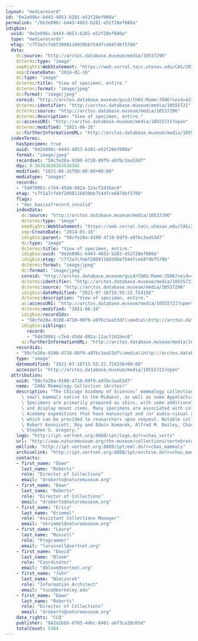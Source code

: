 ```yaml
---
layout: "mediarecord"
id: "0e2e096c-b443-4853-b281-e52f28ef080a"
permalink: "/0e2e096c-b443-4853-b281-e52f28ef080a"
idigbio:
  uuid: "0e2e096c-b443-4853-b281-e52f28ef080a"
  type: "mediarecords"
  etag: "c7f2a7cfebf2008116039bb7544fce6874bf570b"
  data:
    dc:source: "http://arctos.database.museum/media/10537296"
    dcterms:type: "image"
    xmpRights:WebStatement: "https://web.corral.tacc.utexas.edu/CAS/20161217-03/jpg/chas_mamm_3506.1.jpg"
    xmp:CreateDate: "2014-01-16"
    dc:type: "image"
    dcterms:title: "View of specimen, entire."
    dcterms:format: "image/jpeg"
    dc:format: "image/jpeg"
    coreid: "http://arctos.database.museum/guid/CHAS:Mamm:3506?seid=4236112"
    dcterms:identifier: "http://arctos.database.museum/media/10555721"
    dcterms:source: "http://arctos.database.museum/media/10537296"
    dcterms:description: "View of specimen, entire."
    ac:accessURI: "http://arctos.database.museum/media/10555721?open"
    dcterms:modified: "2021-06-26"
    ac:furtherInformationURL: "http://arctos.database.museum/media/10555721"
  indexTerms:
    hasSpecimen: true
    uuid: "0e2e096c-b443-4853-b281-e52f28ef080a"
    format: "image/jpeg"
    recordset: "50cfe20a-9100-4710-89f9-a97bc3aa53d7"
    dqs: 0.36363636363636365
    modified: "2021-06-26T00:00:00+00:00"
    mediatype: "images"
    records:
    - "5d4700b1-c7e4-45d4-892a-12acf2d1bec6"
    etag: "c7f2a7cfebf2008116039bb7544fce6874bf570b"
    flags:
    - "dwc_basisofrecord_invalid"
    indexData:
      dc:source: "http://arctos.database.museum/media/10537296"
      dcterms:type: "image"
      xmpRights:WebStatement: "https://web.corral.tacc.utexas.edu/CAS/20161217-03/jpg/chas_mamm_3506.1.jpg"
      xmp:CreateDate: "2014-01-16"
      idigbio:parent: "50cfe20a-9100-4710-89f9-a97bc3aa53d7"
      dc:type: "image"
      dcterms:title: "View of specimen, entire."
      idigbio:uuid: "0e2e096c-b443-4853-b281-e52f28ef080a"
      idigbio:etag: "c7f2a7cfebf2008116039bb7544fce6874bf570b"
      dcterms:format: "image/jpeg"
      dc:format: "image/jpeg"
      coreid: "http://arctos.database.museum/guid/CHAS:Mamm:3506?seid=4236112"
      dcterms:identifier: "http://arctos.database.museum/media/10555721"
      dcterms:source: "http://arctos.database.museum/media/10537296"
      idigbio:dateModified: "2021-07-16T15:55:22.724156"
      dcterms:description: "View of specimen, entire."
      ac:accessURI: "http://arctos.database.museum/media/10555721?open"
      dcterms:modified: "2021-06-26"
      idigbio:recordIds:
      - "50cfe20a-9100-4710-89f9-a97bc3aa53d7\\media\\http://arctos.database.museum/media/10555721"
      idigbio:siblings:
        record:
        - "5d4700b1-c7e4-45d4-892a-12acf2d1bec6"
      ac:furtherInformationURL: "http://arctos.database.museum/media/10555721"
    recordids:
    - "50cfe20a-9100-4710-89f9-a97bc3aa53d7\\media\\http://arctos.database.museum/media/10555721"
    type: "image"
    datemodified: "2021-07-16T15:55:22.724156+00:00"
    accessuri: "http://arctos.database.museum/media/10555721?open"
  attribution:
    uuid: "50cfe20a-9100-4710-89f9-a97bc3aa53d7"
    name: "CHAS Mammalogy Collection (Arctos)"
    description: "The Chicago Academy of Sciences’ mammalogy collection contains mostly\
      \ small mammals native to the Midwest, as well as some Appalachian species.\
      \ Specimens are primarily prepared as skins, with some additional osteological\
      \ and display mount items. Many specimens are associated with collectors or\
      \ Academy expeditions that have manuscript and /or audio-visual archival material,\
      \ which can be provided to researchers upon request. Notable collectors include\
      \ Robert Kennicott, Roy and Edwin Komarek, Alfred M. Bailey, Charles D. Brower,\
      \ Stephen S. Gregory."
    logo: "http://ipt.vertnet.org:8080/ipt/logo.do?r=chas_verts"
    url: "http://www.naturemuseum.org/the-museum/collections/vertebrates"
    emllink: "http://ipt.vertnet.org:8080/ipt/eml.do?r=chas_mammals"
    archivelink: "http://ipt.vertnet.org:8080/ipt/archive.do?r=chas_mammals"
    contacts:
    - first_name: "Dawn"
      last_name: "Roberts"
      role: "Director of Collections"
      email: "droberts@naturemuseum.org"
    - first_name: "Dawn"
      last_name: "Roberts"
      role: "Director of Collections"
      email: "droberts@naturemuseum.org"
    - first_name: "Erica"
      last_name: "Krimmel"
      role: "Assistant Collections Manager"
      email: "ekrimmel@naturemuseum.org"
    - first_name: "Laura"
      last_name: "Russell"
      role: "Programmer"
      email: "larussell@vertnet.org"
    - first_name: "David"
      last_name: "Bloom"
      role: "Coordinator"
      email: "dbloom@vertnet.org"
    - first_name: "John"
      last_name: "Wieczorek"
      role: "Information Architect"
      email: "tuco@berkeley.edu"
    - first_name: "Dawn"
      last_name: "Roberts"
      role: "Director of Collections"
      email: "droberts@naturemuseum.org"
    data_rights: "CC0"
    publisher: "842a2bb5-d705-4d6c-8401-abf3ca28c05d"
    totalCount: 5364
---
```

